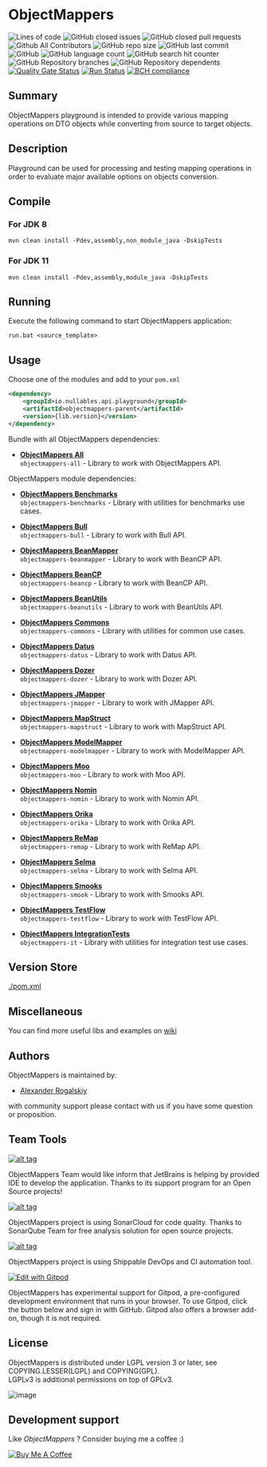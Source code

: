 # ObjectMappers

![Lines of code](https://tokei.rs/b1/github/AlexRogalskiy/object-mappers-playground?category=lines)
![GitHub closed issues](https://img.shields.io/github/issues-closed/AlexRogalskiy/object-mappers-playground)
![GitHub closed pull requests](https://img.shields.io/github/issues-pr-closed/AlexRogalskiy/object-mappers-playground)
![Github All Contributors](https://img.shields.io/github/all-contributors/AlexRogalskiy/object-mappers-playground)
![GitHub repo size](https://img.shields.io/github/repo-size/AlexRogalskiy/object-mappers-playground)
![GitHub last commit](https://img.shields.io/github/last-commit/AlexRogalskiy/object-mappers-playground)
![GitHub](https://img.shields.io/github/license/AlexRogalskiy/object-mappers-playground)
![GitHub language count](https://img.shields.io/github/languages/count/AlexRogalskiy/object-mappers-playground)
![GitHub search hit counter](https://img.shields.io/github/search/AlexRogalskiy/object-mappers-playground/goto)
![GitHub Repository branches](https://badgen.net/github/branches/AlexRogalskiy/object-mappers-playground)
![GitHub Repository dependents](https://badgen.net/github/dependents-repo/AlexRogalskiy/object-mappers-playground)
[![Quality Gate Status](https://sonarcloud.io/api/project_badges/measure?project=AlexRogalskiy_object-mappers-playground&metric=alert_status)](https://sonarcloud.io/dashboard?id=AlexRogalskiy_object-mappers-playground)
[![Run Status](https://api.shippable.com/projects/5fb2d6f4a4e0a80007cb1606/badge?branch=master)]()
[![BCH compliance](https://bettercodehub.com/edge/badge/AlexRogalskiy/object-mappers-playground?branch=master)](https://bettercodehub.com/)

## Summary

ObjectMappers playground is intended to provide various mapping operations on DTO objects while converting from source to target objects.

## Description

Playground can be used for processing and testing mapping operations in order to evaluate major available options on objects conversion.

## Compile

### For JDK 8

```shell script
mvn clean install -Pdev,assembly,non_module_java -DskipTests
```

### For JDK 11

```shell script
mvn clean install -Pdev,assembly,module_java -DskipTests
```
## Running

Execute the following command to start ObjectMappers application:

```shell script
run.bat <source_template>
```

## Usage

Choose one of the modules and add to your `pom.xml`

```xml
<dependency>
    <groupId>io.nullables.api.playground</groupId>
    <artifactId>objectmappers-parent</artifactId>
    <version>{lib.version}</version>
</dependency>
```

Bundle with all ObjectMappers dependencies:

- [**ObjectMappers All**](https://github.com/AlexRogalskiy/object-mappers-playground/tree/master/modules/objectmappers-all)  
  `objectmappers-all` - Library to work with ObjectMappers API.

ObjectMappers module dependencies:

- [**ObjectMappers Benchmarks**](https://github.com/AlexRogalskiy/object-mappers-playground/tree/master/modules/objectmappers-benchmarks)  
  `objectmappers-benchmarks` - Library with utilities for benchmarks use cases.

- [**ObjectMappers Bull**](https://github.com/AlexRogalskiy/object-mappers-playground/tree/master/modules/objectmappers-bull)  
  `objectmappers-bull` - Library to work with Bull API.

- [**ObjectMappers BeanMapper**](https://github.com/AlexRogalskiy/object-mappers-playground/tree/master/modules/objectmappers-beanmapper)  
  `objectmappers-beanmapper` - Library to work with BeanCP API.

- [**ObjectMappers BeanCP**](https://github.com/AlexRogalskiy/object-mappers-playground/tree/master/modules/objectmappers-beancp)  
  `objectmappers-beancp` - Library to work with BeanCP API.

- [**ObjectMappers BeanUtils**](https://github.com/AlexRogalskiy/object-mappers-playground/tree/master/modules/objectmappers-beanutils)  
  `objectmappers-beanutils` - Library to work with BeanUtils API.

- [**ObjectMappers Commons**](https://github.com/AlexRogalskiy/object-mappers-playground/tree/master/modules/objectmappers-commons)  
  `objectmappers-commons` - Library with utilities for common use cases.

- [**ObjectMappers Datus**](https://github.com/AlexRogalskiy/object-mappers-playground/tree/master/modules/objectmappers-datus)  
  `objectmappers-datus` - Library to work with Datus API.

- [**ObjectMappers Dozer**](https://github.com/AlexRogalskiy/object-mappers-playground/tree/master/modules/objectmappers-dozer)  
  `objectmappers-dozer` - Library to work with Dozer API.

- [**ObjectMappers JMapper**](https://github.com/AlexRogalskiy/object-mappers-playground/tree/master/modules/objectmappers-jmapper)  
  `objectmappers-jmapper` - Library to work with JMapper API.

- [**ObjectMappers MapStruct**](https://github.com/AlexRogalskiy/object-mappers-playground/tree/master/modules/objectmappers-mapstruct)  
  `objectmappers-mapstruct` - Library to work with MapStruct API.

- [**ObjectMappers ModelMapper**](https://github.com/AlexRogalskiy/object-mappers-playground/tree/master/modules/objectmappers-modelmapper)  
  `objectmappers-modelmapper` - Library to work with ModelMapper API.

- [**ObjectMappers Moo**](https://github.com/AlexRogalskiy/object-mappers-playground/tree/master/modules/objectmappers-moo)  
  `objectmappers-moo` - Library to work with Moo API.

- [**ObjectMappers Nomin**](https://github.com/AlexRogalskiy/object-mappers-playground/tree/master/modules/objectmappers-nomin)  
  `objectmappers-nomin` - Library to work with Nomin API.

- [**ObjectMappers Orika**](https://github.com/AlexRogalskiy/object-mappers-playground/tree/master/modules/objectmappers-orika)  
  `objectmappers-orika` - Library to work with Orika API.

- [**ObjectMappers ReMap**](https://github.com/AlexRogalskiy/object-mappers-playground/tree/master/modules/objectmappers-remap)  
  `objectmappers-remap` - Library to work with ReMap API.

- [**ObjectMappers Selma**](https://github.com/AlexRogalskiy/object-mappers-playground/tree/master/modules/objectmappers-selma)  
  `objectmappers-selma` - Library to work with Selma API.

- [**ObjectMappers Smooks**](https://github.com/AlexRogalskiy/object-mappers-playground/tree/master/modules/objectmappers-smooks)  
  `objectmappers-smook` - Library to work with Smooks API.

- [**ObjectMappers TestFlow**](https://github.com/AlexRogalskiy/object-mappers-playground/tree/master/modules/objectmappers-testflow)  
  `objectmappers-testflow` - Library to work with TestFlow API.

- [**ObjectMappers IntegrationTests**](https://github.com/AlexRogalskiy/object-mappers-playground/tree/master/modules/objectmappers-it)  
  `objectmappers-it` - Library with utilities for integration test use cases.

## Version Store

[./pom.xml](https://github.com/AlexRogalskiy/object-mappers-playground/blob/master/pom.xml)

## Miscellaneous

  You can find more useful libs and examples on [wiki](https://github.com/AlexRogalskiy/object-mappers-playground/wiki)

## Authors

ObjectMappers is maintained by:

* [Alexander Rogalskiy](https://github.com/AlexRogalskiy) 

with community support please contact with us if you have some question or proposition.

## Team Tools

[![alt tag](http://pylonsproject.org/img/logo-jetbrains.png)](https://www.jetbrains.com/) 

ObjectMappers Team would like inform that JetBrains is helping by provided IDE to develop the application. Thanks to its support program for an Open Source projects!

[![alt tag](https://sonarcloud.io/images/project_badges/sonarcloud-white.svg)](https://sonarcloud.io/dashboard?id=org.schemaspy%3Aschemaspy)

ObjectMappers project is using SonarCloud for code quality. 
Thanks to SonarQube Team for free analysis solution for open source projects.

[![alt tag](https://app.shippable.com/app/assets/images/shippable-logo.png)](https://www.shippable.com/)

ObjectMappers project is using Shippable DevOps and CI automation tool.

[![Edit with Gitpod](https://gitpod.io/button/open-in-gitpod.svg)](https://gitpod.io/#https://github.com/AlexRogalskiy/object-mappers-playground)

ObjectMappers has experimental support for Gitpod, a pre-configured development environment that runs in your browser. To use Gitpod, click the button below and sign in with GitHub. Gitpod also offers a browser add-on, though it is not required.

## License

ObjectMappers is distributed under LGPL version 3 or later, see COPYING.LESSER(LGPL) and COPYING(GPL).   
LGPLv3 is additional permissions on top of GPLv3.

![image](https://user-images.githubusercontent.com/19885116/48661948-6cf97e80-ea7a-11e8-97e7-b45332a13e49.png)

## Development support

Like *ObjectMappers* ? Consider buying me a coffee :)

[![Buy Me A Coffee](https://www.buymeacoffee.com/assets/img/custom_images/orange_img.png)](https://www.buymeacoffee.com/AlexRogalskiy)
